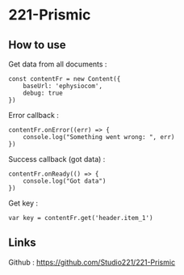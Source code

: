 # 221-Prismic

## How to use

Get data from all documents :
```
const contentFr = new Content({
	baseUrl: 'ephysiocom',
	debug: true
})
```

Error callback :
```
contentFr.onError((err) => {
	console.log("Something went wrong: ", err)
})
```

Success callback (got data) :
```
contentFr.onReady(() => {
	console.log("Got data")
})
```

Get key :
```
var key = contentFr.get('header.item_1')
```

## Links

Github : https://github.com/Studio221/221-Prismic